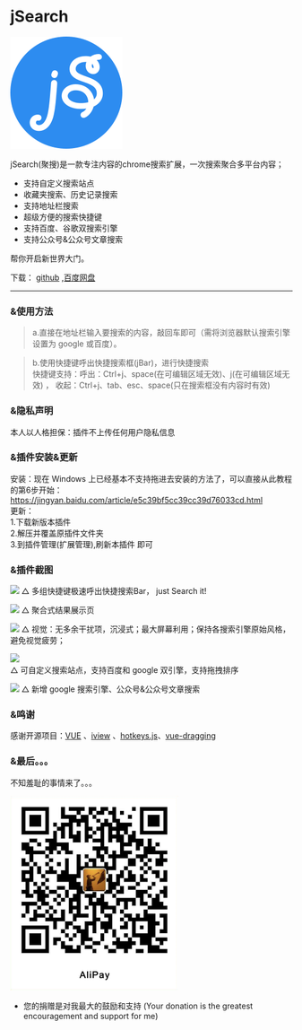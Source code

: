 # jSearch


<img width=200 src="./public/jsearch-logo.svg"/>

jSearch(聚搜)是一款专注内容的chrome搜索扩展，一次搜索聚合多平台内容；
* 支持自定义搜索站点
* 收藏夹搜索、历史记录搜索  
* 支持地址栏搜索
* 超级方便的搜索快捷键
* 支持百度、谷歌双搜索引擎
* 支持公众号&公众号文章搜索
  
帮你开启新世界大门。

下载： [github](https://github.com/dubox/jSearch/releases/) ,[百度网盘](https://pan.baidu.com/s/1YBRrgKpc6BGRRZ18IbixiA)

---
### &使用方法
> a.直接在地址栏输入要搜索的内容，敲回车即可（需将浏览器默认搜索引擎设置为 google 或百度）。

> b.使用快捷键呼出快捷搜索框(jBar)，进行快捷搜索  
> 快捷键支持：呼出：Ctrl+j、space(在可编辑区域无效)、j(在可编辑区域无效) ，    收起：Ctrl+j、tab、esc、space(只在搜索框没有内容时有效)


### &隐私声明
本人以人格担保：插件不上传任何用户隐私信息

### &插件安装&更新
安装：现在 Windows 上已经基本不支持拖进去安装的方法了，可以直接从此教程的第6步开始：
https://jingyan.baidu.com/article/e5c39bf5cc39cc39d76033cd.html  
更新：  
1.下载新版本插件  
2.解压并覆盖原插件文件夹  
3.到插件管理(扩展管理),刷新本插件 即可


### &插件截图

![](https://oscimg.oschina.net/oscnet/d68dd624b7a412a1973d4199299e9e8f657.jpg)
△ 多组快捷键极速呼出快捷搜索Bar， just Search it! 

![](https://oscimg.oschina.net/oscnet/6b65ce0ca639cc304fe05177236078cc83c.jpg)
△ 聚合式结果展示页

![](https://oscimg.oschina.net/oscnet/26743cbf5109aa972b0519011c02eb1f121.jpg)
△ 视觉：无多余干扰项，沉浸式；最大屏幕利用；保持各搜索引擎原始风格，避免视觉疲劳；

![](https://oscimg.oschina.net/oscnet/7c20c97872bd252704d06eadc4b0863da77.jpg)  
△ 可自定义搜索站点，支持百度和 google 双引擎，支持拖拽排序

![](https://oscimg.oschina.net/oscnet/e0fd0f60491d6497dbb8d6f01523dda296b.jpg)
△ 新增 google 搜索引擎、公众号&公众号文章搜索


### &鸣谢
感谢开源项目：[VUE](https://github.com/vuejs/vue) 、[iview](https://github.com/iview/iview) 、[hotkeys.js](https://github.com/jaywcjlove/hotkeys)、[vue-dragging](https://github.com/hilongjw/vue-dragging)

### &最后。。。

不知羞耻的事情来了。。。  

<img width = "300" src="./public/imgs/alipay.png">  

- 您的捐赠是对我最大的鼓励和支持
(Your donation is the greatest encouragement and support for me)